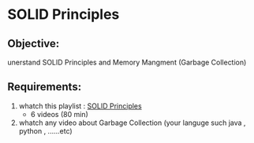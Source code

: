 #  SOLID Principles
## Objective:
unerstand SOLID Principles and Memory Mangment (Garbage Collection) 

## Requirements:
1. whatch this playlist : [SOLID Principles](https://youtube.com/playlist?list=PLwWuxCLlF_uevri_OpofVLXkRRFnZ7TSV&feature=shared)  
    - 6 videos (80 min)
2. whatch any video about Garbage Collection (your languge such java , python , ......etc)

